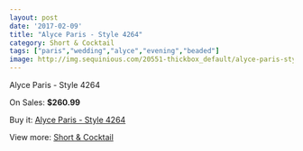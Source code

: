 ```yaml
---
layout: post
date: '2017-02-09'
title: "Alyce Paris - Style 4264"
category: Short & Cocktail
tags: ["paris","wedding","alyce","evening","beaded"]
image: http://img.sequinious.com/20551-thickbox_default/alyce-paris-style-4264.jpg
---
```

Alyce Paris - Style 4264

On Sales: **$260.99**
<a href="https://www.sequinious.com/short-cocktail/9136-alyce-paris-style-4264.html"><amp-img layout="responsive" width="600" height="600" src="//img.sequinious.com/20551-thickbox_default/alyce-paris-style-4264.jpg" alt="Alyce Paris - Style 4264 0" /></a>
<a href="https://www.sequinious.com/short-cocktail/9136-alyce-paris-style-4264.html"><amp-img layout="responsive" width="600" height="600" src="//img.sequinious.com/20552-thickbox_default/alyce-paris-style-4264.jpg" alt="Alyce Paris - Style 4264 1" /></a>

Buy it: [Alyce Paris - Style 4264](https://www.sequinious.com/short-cocktail/9136-alyce-paris-style-4264.html "Alyce Paris - Style 4264")

View more: [Short & Cocktail](https://www.sequinious.com/9-short-cocktail "Short & Cocktail")